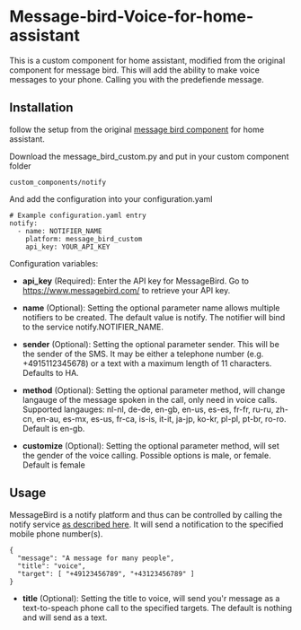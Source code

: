 # Message-bird-Voice-for-home-assistant

This is a custom component for home assistant, modified from the original component for message bird. This will add the ability to make voice messages to your phone. Calling you with the predefiende message.

## Installation

follow the setup from the original [message bird component](https://home-assistant.io/components/notify.message_bird/) for home assistant.

Download the message_bird_custom.py and put in your custom component folder
```
custom_components/notify
```

And add the configuration into your configuration.yaml
```
# Example configuration.yaml entry
notify:
  - name: NOTIFIER_NAME
    platform: message_bird_custom
    api_key: YOUR_API_KEY
```

Configuration variables:

- **api_key** (Required): Enter the API key for MessageBird. Go to https://www.messagebird.com/ to retrieve your API key.

- **name** (Optional): Setting the optional parameter name allows multiple notifiers to be created. The default value is notify. The notifier will bind to the service notify.NOTIFIER_NAME.

- **sender** (Optional): Setting the optional parameter sender. This will be the sender of the SMS. It may be either a telephone number (e.g. +4915112345678) or a text with a maximum length of 11 characters. Defaults to HA.

- **method** (Optional): Setting the optional parameter method, will change langauge of the message spoken in the call, only need in voice calls. Supported langauges: nl-nl, de-de, en-gb, en-us, es-es, fr-fr, ru-ru, zh-cn, en-au, es-mx, es-us, fr-ca, is-is, it-it, ja-jp, ko-kr, pl-pl, pt-br, ro-ro. Default is en-gb.

- **customize** (Optional): Setting the optional parameter method, will set the gender of the voice calling. Possible options is male, or female. Default is female

## Usage

MessageBird is a notify platform and thus can be controlled by calling the notify service [as described here](https://home-assistant.io/components/notify/). It will send a notification to the specified mobile phone number(s).

```
{
  "message": "A message for many people",
  "title": "voice",
  "target": [ "+49123456789", "+43123456789" ]
}
```

- **title** (Optional): Setting the title to voice, will send you'r message as a text-to-speach phone call to the specified targets. The default is nothing and will send as a text.
